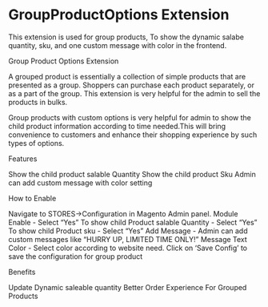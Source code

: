 # GroupProductOptions Extension
This extension is used for group products, To show the  dynamic salabe quantity, sku, and one custom message  with color in the frontend. 

Group Product Options Extension

A grouped product is essentially a collection of simple products that are presented as a group. Shoppers can purchase each product separately, or as a part of the group. This extension is very helpful for the admin to sell the products  in bulks.

Group products with custom options is very helpful for admin to show the child product information according to time needed.This will bring convenience to customers and enhance their shopping experience by such types of options.

Features

Show the child product salable Quantity
Show the child product Sku
Admin can add custom message with color setting

How to Enable 

Navigate to STORES->Configuration in Magento Admin panel.
Module Enable - Select “Yes” 
To show child Product salable Quantity - Select “Yes”
To show child Product sku - Select “Yes”
Add Message - Admin can add custom messages like “HURRY UP, LIMITED TIME ONLY!”
Message Text Color - Select color according to website need.
Click on ‘Save Config’ to save the configuration for group product

Benefits 

Update Dynamic saleable quantity
Better Order Experience For Grouped Products
